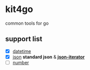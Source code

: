 # kit4go

common tools for go

## support list

- [x] [datetime](./datetime)
- [x] [json](./json) **standard json** & [**json-iterator**](https://github.com/json-iterator/go.git)
- [ ] [number](./number)
